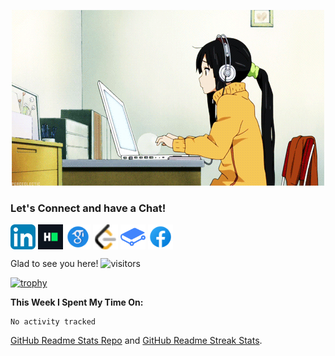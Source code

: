 <p align="center">
  <img src="Animation.gif"/>
</p>

### Let's Connect and have a Chat!
<p align="left">
<a href="https://www.linkedin.com/in/nishattasnim5709/" target="blank"><img align="center" src="LinkedIn.png" title = "LinkedIn" alt="" height="40" /></a>
<a href="https://www.hackerrank.com/nishattasnim5709?hr_r=1" target="blank"><img align="center" src="HackerRank.png" title = "HackerRank" alt="" height="40" /></a>
<a href="https://scholar.google.com/citations?user=FUtq_pgAAAAJ&hl=en&authuser=1" target="blank"><img align="center" src="Google Scholar.png" title = "Google Scholar" alt="" height="40" /></a>
<a href="https://leetcode.com/nishattasnim5709/" target="blank"><img align="center" src="LeetCode.png" title = "LeetCode" alt="" height="40" /></a>
<a href="https://nishattasnim5709.gitbook.io/python/" target="blank"><img align="center" src="GitBook.png" title = "GitBook" alt="" height="40" /></a>
<a href="https://www.facebook.com/nishattasnim0078/" target="blank"><img align="center" src="Facebook.png" title = "Facebook" alt="" height="40" /></a>
</p>

Glad to see you here! ![visitors](https://visitor-badge.glitch.me/badge?page_id=page.id)

[![trophy](https://github-profile-trophy.vercel.app/?username=nishattasnim5709&theme=dark_lover)](https://github.com/nishattasnim5709/github-profile-trophy)

**This Week I Spent My Time On:**
<!--START_SECTION:waka-->

```text
No activity tracked
```

<!--END_SECTION:waka-->

[GitHub Readme Stats Repo](https://github.com/nishattasnim5709/github-readme-stats) and [GitHub Readme Streak Stats](https://github-readme-streak-stats.herokuapp.com/demo/).
